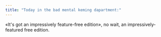 ```yaml
---
title: "Today in the bad mental keming dapartment:"
---
```



<p>«It's got an impressively feature-free edition», no wait, an impressively-featured free edition.</p>